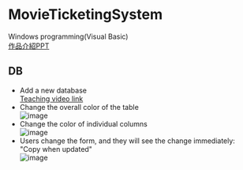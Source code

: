 # MovieTicketingSystem
Windows programming(Visual Basic)  
[作品介紹PPT](https://www.canva.com/design/DAFW-eUxF-4/FUg-lvX60ixlhWXKPRMdUg/edit?utm_content=DAFW-eUxF-4&utm_campaign=designshare&utm_medium=link2&utm_source=sharebutton)

## DB
- Add a new database  
[Teaching video link](https://drive.google.com/file/d/15TqRq4iob28BCrw4loRqDhWjC0QsYFmi/view?usp=sharing)
- Change the overall color of the table  
![image](https://user-images.githubusercontent.com/83296460/208016721-e8cd0a23-16c4-43bc-a994-c4b093d31571.png)
- Change the color of individual columns  
![image](https://user-images.githubusercontent.com/83296460/208019126-f3a53d6f-e5e2-4430-a254-01a5344d93d0.png)
- Users change the form, and they will see the change immediately: "Copy when updated"  
![image](https://user-images.githubusercontent.com/83296460/208016652-6ada49e2-4566-404f-9d73-63aa407decd2.png)
